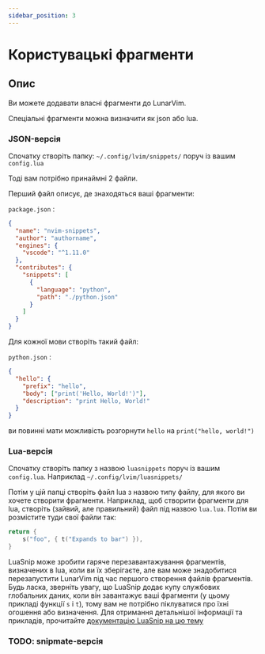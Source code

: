 ```yaml
---
sidebar_position: 3
---
```


# Користувацькі фрагменти

## Опис

Ви можете додавати власні фрагменти до LunarVim.

Спеціальні фрагменти можна визначити як json або lua.

### JSON-версія

Спочатку створіть папку: `~/.config/lvim/snippets/` поруч із вашим `config.lua`

Тоді вам потрібно принаймні 2 файли.

Перший файл описує, де знаходяться ваші фрагменти:

`package.json` :

```json
{
  "name": "nvim-snippets",
  "author": "authorname",
  "engines": {
    "vscode": "^1.11.0"
  },
  "contributes": {
    "snippets": [
      {
        "language": "python",
        "path": "./python.json"
      }
    ]
  }
}
```

Для кожної мови створіть такий файл:

`python.json` :

```json
{
  "hello": {
    "prefix": "hello",
    "body": ["print('Hello, World!')"],
    "description": "print Hello, World!"
  }
}
```

ви повинні мати можливість розгорнути `hello` на `print("hello, world!")`

### Lua-версія

Спочатку створіть папку з назвою `luasnippets` поруч із вашим `config.lua`. Наприклад `~/.config/lvim/luasnippets/`

Потім у цій папці створіть файл lua з назвою типу файлу, для якого ви хочете створити фрагменти. Наприклад, щоб створити фрагменти для lua, створіть (зайвий, але правильний) файл під назвою `lua.lua`. Потім ви розмістите туди свої файли так:

```lua
return {
	s("foo", { t("Expands to bar") }),
}
```

LuaSnip може зробити гаряче перезавантажування фрагментів, визначених в lua, коли ви їх зберігаєте, але вам може знадобитися перезапустити LunarVim під час першого створення файлів фрагментів.
Будь ласка, зверніть увагу, що LuaSnip додає купу службових глобальних даних, коли він завантажує ваші фрагменти (у цьому прикладі функції `s` і `t`), тому вам не потрібно піклуватися про їхні огошення або визначення. Для отримання детальнішої інформації та прикладів, прочитайте [документацію LuaSnip на цю тему](https://github.com/L3MON4D3/LuaSnip/blob/master/DOC.md#lua)

### TODO: snipmate-версія
